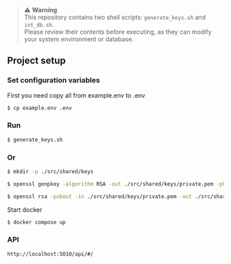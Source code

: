 > ⚠️ **Warning**  
> This repository contains two shell scripts: `generate_keys.sh` and `int_db.sh`.  
> Please review their contents before executing, as they can modify your system environment or database.


## Project setup

### Set configuration variables
First you need copy all from example.env to .env
```bash
$ cp example.env .env
```

### Run 
```bash
$ generate_keys.sh
```
### Or

```bash
$ mkdir -p ./src/shared/keys

$ openssl genpkey -algorithm RSA -out ./src/shared/keys/private.pem -pkeyopt rsa_keygen_bits:2048

$ openssl rsa -pubout -in ./src/shared/keys/private.pem -out ./src/shared/keys/public.pem
```
Start docker
```bash
$ docker compose up
```


### API
```url
http://localhost:5010/api/#/
```